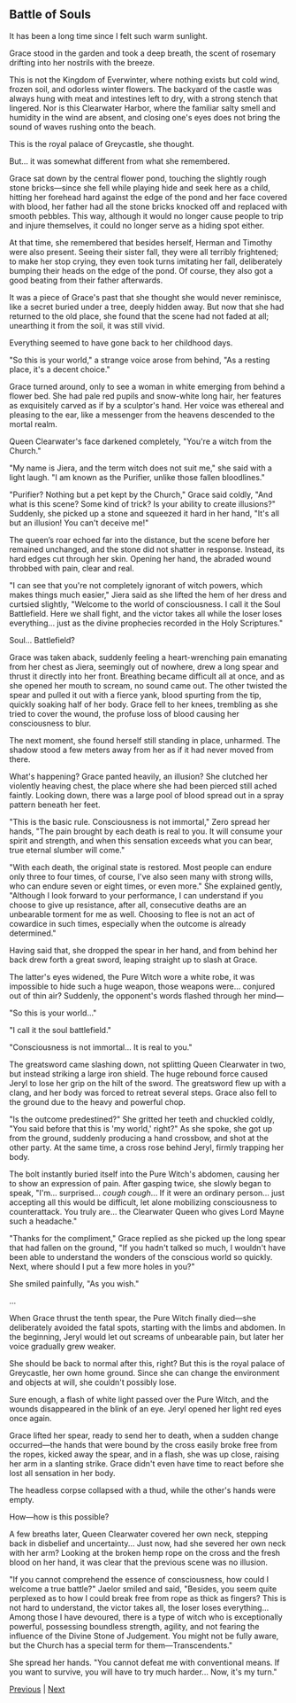 ## Battle of Souls
It has been a long time since I felt such warm sunlight.

Grace stood in the garden and took a deep breath, the scent of rosemary drifting into her nostrils with the breeze.

This is not the Kingdom of Everwinter, where nothing exists but cold wind, frozen soil, and odorless winter flowers. The backyard of the castle was always hung with meat and intestines left to dry, with a strong stench that lingered. Nor is this Clearwater Harbor, where the familiar salty smell and humidity in the wind are absent, and closing one's eyes does not bring the sound of waves rushing onto the beach.

This is the royal palace of Greycastle, she thought.

But... it was somewhat different from what she remembered.

Grace sat down by the central flower pond, touching the slightly rough stone bricks—since she fell while playing hide and seek here as a child, hitting her forehead hard against the edge of the pond and her face covered with blood, her father had all the stone bricks knocked off and replaced with smooth pebbles. This way, although it would no longer cause people to trip and injure themselves, it could no longer serve as a hiding spot either.

At that time, she remembered that besides herself, Herman and Timothy were also present. Seeing their sister fall, they were all terribly frightened; to make her stop crying, they even took turns imitating her fall, deliberately bumping their heads on the edge of the pond. Of course, they also got a good beating from their father afterwards.

It was a piece of Grace's past that she thought she would never reminisce, like a secret buried under a tree, deeply hidden away. But now that she had returned to the old place, she found that the scene had not faded at all; unearthing it from the soil, it was still vivid.

Everything seemed to have gone back to her childhood days.



"So this is your world," a strange voice arose from behind, "As a resting place, it's a decent choice."

Grace turned around, only to see a woman in white emerging from behind a flower bed. She had pale red pupils and snow-white long hair, her features as exquisitely carved as if by a sculptor's hand. Her voice was ethereal and pleasing to the ear, like a messenger from the heavens descended to the mortal realm.

Queen Clearwater's face darkened completely, "You're a witch from the Church."

"My name is Jiera, and the term witch does not suit me," she said with a light laugh. "I am known as the Purifier, unlike those fallen bloodlines."

"Purifier? Nothing but a pet kept by the Church," Grace said coldly, "And what is this scene? Some kind of trick? Is your ability to create illusions?" Suddenly, she picked up a stone and squeezed it hard in her hand, "It's all but an illusion! You can't deceive me!"

The queen’s roar echoed far into the distance, but the scene before her remained unchanged, and the stone did not shatter in response. Instead, its hard edges cut through her skin. Opening her hand, the abraded wound throbbed with pain, clear and real.

"I can see that you're not completely ignorant of witch powers, which makes things much easier," Jiera said as she lifted the hem of her dress and curtsied slightly, "Welcome to the world of consciousness. I call it the Soul Battlefield. Here we shall fight, and the victor takes all while the loser loses everything... just as the divine prophecies recorded in the Holy Scriptures."

Soul... Battlefield?

Grace was taken aback, suddenly feeling a heart-wrenching pain emanating from her chest as Jiera, seemingly out of nowhere, drew a long spear and thrust it directly into her front. Breathing became difficult all at once, and as she opened her mouth to scream, no sound came out. The other twisted the spear and pulled it out with a fierce yank, blood spurting from the tip, quickly soaking half of her body. Grace fell to her knees, trembling as she tried to cover the wound, the profuse loss of blood causing her consciousness to blur.



The next moment, she found herself still standing in place, unharmed. The shadow stood a few meters away from her as if it had never moved from there.

What's happening? Grace panted heavily, an illusion? She clutched her violently heaving chest, the place where she had been pierced still ached faintly. Looking down, there was a large pool of blood spread out in a spray pattern beneath her feet.

"This is the basic rule. Consciousness is not immortal," Zero spread her hands, "The pain brought by each death is real to you. It will consume your spirit and strength, and when this sensation exceeds what you can bear, true eternal slumber will come."

"With each death, the original state is restored. Most people can endure only three to four times, of course, I've also seen many with strong wills, who can endure seven or eight times, or even more." She explained gently, "Although I look forward to your performance, I can understand if you choose to give up resistance, after all, consecutive deaths are an unbearable torment for me as well. Choosing to flee is not an act of cowardice in such times, especially when the outcome is already determined."

Having said that, she dropped the spear in her hand, and from behind her back drew forth a great sword, leaping straight up to slash at Grace.

The latter's eyes widened, the Pure Witch wore a white robe, it was impossible to hide such a huge weapon, those weapons were... conjured out of thin air? Suddenly, the opponent's words flashed through her mind—

"So this is your world..."

"I call it the soul battlefield."

"Consciousness is not immortal... It is real to you."



The greatsword came slashing down, not splitting Queen Clearwater in two, but instead striking a large iron shield. The huge rebound force caused Jeryl to lose her grip on the hilt of the sword. The greatsword flew up with a clang, and her body was forced to retreat several steps. Grace also fell to the ground due to the heavy and powerful chop.



"Is the outcome predestined?" She gritted her teeth and chuckled coldly, "You said before that this is 'my world,' right?" As she spoke, she got up from the ground, suddenly producing a hand crossbow, and shot at the other party. At the same time, a cross rose behind Jeryl, firmly trapping her body.



The bolt instantly buried itself into the Pure Witch's abdomen, causing her to show an expression of pain. After gasping twice, she slowly began to speak, "I'm... surprised... *cough* *cough*... If it were an ordinary person... just accepting all this would be difficult, let alone mobilizing consciousness to counterattack. You truly are... the Clearwater Queen who gives Lord Mayne such a headache."



"Thanks for the compliment," Grace replied as she picked up the long spear that had fallen on the ground, "If you hadn't talked so much, I wouldn't have been able to understand the wonders of the conscious world so quickly. Next, where should I put a few more holes in you?"



She smiled painfully, "As you wish."



...



When Grace thrust the tenth spear, the Pure Witch finally died—she deliberately avoided the fatal spots, starting with the limbs and abdomen. In the beginning, Jeryl would let out screams of unbearable pain, but later her voice gradually grew weaker.



She should be back to normal after this, right? But this is the royal palace of Greycastle, her own home ground. Since she can change the environment and objects at will, she couldn't possibly lose.



Sure enough, a flash of white light passed over the Pure Witch, and the wounds disappeared in the blink of an eye. Jeryl opened her light red eyes once again.



Grace lifted her spear, ready to send her to death, when a sudden change occurred—the hands that were bound by the cross easily broke free from the ropes, kicked away the spear, and in a flash, she was up close, raising her arm in a slanting strike. Grace didn't even have time to react before she lost all sensation in her body.

The headless corpse collapsed with a thud, while the other's hands were empty.

How—how is this possible?

A few breaths later, Queen Clearwater covered her own neck, stepping back in disbelief and uncertainty... Just now, had she severed her own neck with her arm? Looking at the broken hemp rope on the cross and the fresh blood on her hand, it was clear that the previous scene was no illusion.

"If you cannot comprehend the essence of consciousness, how could I welcome a true battle?" Jaelor smiled and said, "Besides, you seem quite perplexed as to how I could break free from rope as thick as fingers? This is not hard to understand, the victor takes all, the loser loses everything... Among those I have devoured, there is a type of witch who is exceptionally powerful, possessing boundless strength, agility, and not fearing the influence of the Divine Stone of Judgement. You might not be fully aware, but the Church has a special term for them—Transcendents."

She spread her hands. "You cannot defeat me with conventional means. If you want to survive, you will have to try much harder... Now, it's my turn."





[Previous](CH0312.md) | [Next](CH0314.md)
